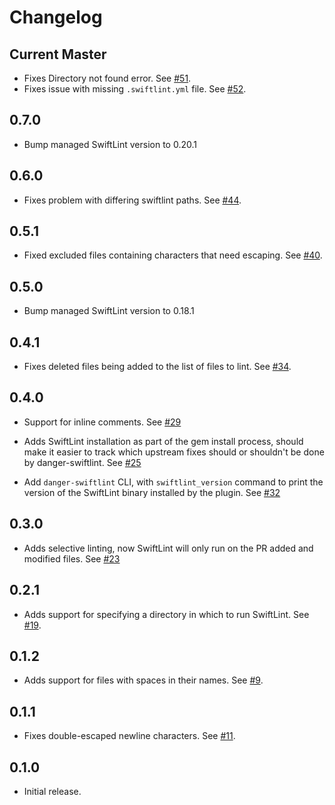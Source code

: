 # Changelog

## Current Master

- Fixes Directory not found error. See [#51](https://github.com/ashfurrow/danger-swiftlint/pull/51).
- Fixes issue with missing `.swiftlint.yml` file. See [#52](https://github.com/ashfurrow/danger-swiftlint/pull/52).

## 0.7.0

- Bump managed SwiftLint version to 0.20.1

## 0.6.0

- Fixes problem with differing swiftlint paths. See [#44](https://github.com/ashfurrow/danger-swiftlint/issues/44).

## 0.5.1

- Fixed excluded files containing characters that need escaping. See [#40](https://github.com/ashfurrow/danger-swiftlint/pull/40).

## 0.5.0

- Bump managed SwiftLint version to 0.18.1

## 0.4.1

- Fixes deleted files being added to the list of files to lint. See [#34](https://github.com/ashfurrow/danger-swiftlint/pull/34).

## 0.4.0

- Support for inline comments. See [#29](https://github.com/ashfurrow/danger-swiftlint/issues/28)

- Adds SwiftLint installation as part of the gem install process, should make
  it easier to track which upstream fixes should or shouldn't be done by
  danger-swiftlint. See [#25](https://github.com/ashfurrow/danger-swiftlint/issues/25)

- Add `danger-swiftlint` CLI, with `swiftlint_version` command to print the version of the SwiftLint binary installed by the plugin. See [#32](https://github.com/ashfurrow/danger-swiftlint/pull/32)

## 0.3.0

- Adds selective linting, now SwiftLint will only run on the PR added and modified files. See [#23](https://github.com/ashfurrow/danger-swiftlint/pull/23)

## 0.2.1

- Adds support for specifying a directory in which to run SwiftLint. See [#19](https://github.com/ashfurrow/danger-swiftlint/pull/19).

## 0.1.2

- Adds support for files with spaces in their names. See [#9](https://github.com/ashfurrow/danger-swiftlint/issues/9).

## 0.1.1

- Fixes double-escaped newline characters. See [#11](https://github.com/ashfurrow/danger-swiftlint/issues/11).

## 0.1.0

- Initial release.
